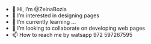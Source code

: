 - 👋 Hi, I’m @ZeinaBozia
- 👀 I’m interested in designing pages
- 🌱 I’m currently learning ...
- 💞️ I’m looking to collaborate on developing 
     web pages
- 📫 How to reach me by
     watsapp 972 597267595

<!---
ZeinaBozia/ZeinaBozia is a ✨ special ✨ repository because its `README.md` (this file) appears on your GitHub profile.
You can click the Preview link to take a look at your changes.
--->
